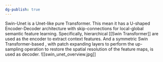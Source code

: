 ```yaml
---
dg-publish: true
---
```

Swin-Unet is a Unet-like pure Transformer. This mean it has a U-shaped Encoder-Decoder architecture with skip-connections for local-global semantic feature learning. Specifically, hierarchical [[Swin Transformer]] are used as the encoder to extract context features. And a symmetric Swin Transformer-based , with patch expanding layers to perform the up-sampling operation to restore the spatial resolution of the feature maps, is used as decoder.
![[swin_unet_overview.jpg]]